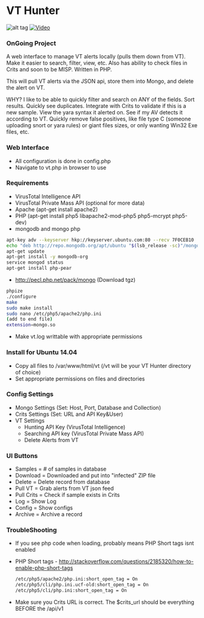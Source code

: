 # VT Hunter
![alt tag](http://i.imgur.com/3j0azyY.jpg)
[![Video](https://blog.majestic.com/wp-content/uploads/2010/10/Video-Icon-crop.png)](https://streamable.com/v83x)

### OnGoing Project

A web interface to manage VT alerts locally (pulls them down from VT). Make it easier to search, filter, view, etc.  Also has ability to check files in Crits and soon to be MISP.  Written in PHP.

This will pull VT alerts via the JSON api, store them into Mongo, and delete the alert on VT.

WHY?  I like to be able to quickly filter and search on ANY of the fields.  Sort results.  Quickly see duplicates.  Integrate with Crits to validate if this is a new sample.  View the yara syntax it alerted on.  See if my AV detects it according to VT.  Quickly remove false positives, like file type C (someone uploading snort or yara rules) or giant files sizes, or only wanting Win32 Exe files, etc.

### Web Interface
  - All configuration is done in config.php
  - Navigate to vt.php in browser to use

### Requirements
  - VirusTotal Intelligence API
  - VirusTotal Private Mass API (optional for more data)
  - Apache (apt-get install apache2)
  - PHP (apt-get install php5 libapache2-mod-php5 php5-mcrypt php5-dev)
  - mongodb and mongo php
  ```sh
  apt-key adv --keyserver hkp://keyserver.ubuntu.com:80 --recv 7F0CEB10
  echo "deb http://repo.mongodb.org/apt/ubuntu "$(lsb_release -sc)"/mongodb-org/3.0 multiverse" | sudo tee /etc/apt/sources.list.d/mongodb-org-3.0.list
  apt-get update
  apt-get install -y mongodb-org
  service mongod status
  apt-get install php-pear
  ```
  
  - http://pecl.php.net/pack/mongo (Download tgz)
    
  ```sh
  phpize
  ./configure
  make
  sudo make install
  sudo nano /etc/php5/apache2/php.ini
  (add to end file)
  extension=mongo.so 

  ```
  - Make vt.log writtable with appropriate permissions

### Install for Ubuntu 14.04
  - Copy all files to /var/www/html/vt (/vt will be your VT Hunter directory of choice)
  - Set appropriate permissions on files and directories
  
### Config Settings
  - Mongo Settings (Set: Host, Port, Database and Collection)
  - Crits Settings (Set: URL and API Key&User)
  - VT Settings
    - Hunting API Key (VirusTotal Intelligence)
    - Searching API key (VirusTotal Private Mass API)
    - Delete Alerts from VT

### UI Buttons
  - Samples = # of samples in database
  - Download = Downloaded and put into "infected" ZIP file
  - Delete = Delete record from database
  - Pull VT = Grab alerts from VT json feed
  - Pull Crits = Check if sample exists in Crits
  - Log = Show Log
  - Config = Show configs
  - Archive = Archive a record

### TroubleShooting
  - If you see php code when loading, probably means PHP Short tags isnt enabled
  - PHP Short tags - http://stackoverflow.com/questions/2185320/how-to-enable-php-short-tags
  
    ```sh
    /etc/php5/apache2/php.ini:short_open_tag = On
    /etc/php5/cli/php.ini.ucf-old:short_open_tag = On
    /etc/php5/cli/php.ini:short_open_tag = On
    ```
	
  - Make sure you Crits URL is correct. The $crits_url should be everything BEFORE the /api/v1
